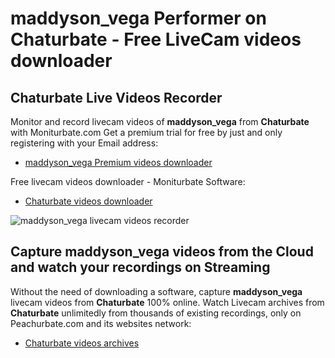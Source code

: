 # maddyson_vega Performer on Chaturbate - Free LiveCam videos downloader

## Chaturbate Live Videos Recorder

Monitor and record livecam videos of **maddyson_vega** from **Chaturbate** with Moniturbate.com
Get a premium trial for free by just and only registering with your Email address:
* [maddyson_vega Premium videos downloader](https://moniturbate.com/request-demo-licence-key.html)

Free livecam videos downloader - Moniturbate Software:
* [Chaturbate videos downloader](https://moniturbate.com/moniturbate-download-software.html)

![maddyson_vega livecam videos recorder](https://peachurnet.com/templates/moniturbate-software.png)


## Capture maddyson_vega videos from the Cloud and watch your recordings on Streaming

Without the need of downloading a software, capture **maddyson_vega** livecam videos from **Chaturbate** 100% online.
Watch Livecam archives from **Chaturbate** unlimitedly from thousands of existing recordings, only on Peachurbate.com and its websites network:
* [Chaturbate videos archives](https://peachurnet.com/)